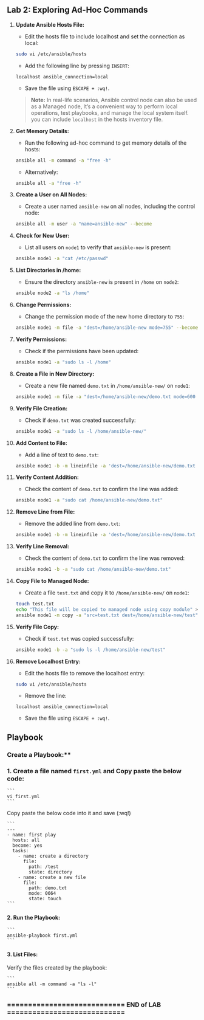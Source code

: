 ## Lab 2: Exploring Ad-Hoc Commands

1. **Update Ansible Hosts File:**
    - Edit the hosts file to include localhost and set the connection as local:
    ```sh
    sudo vi /etc/ansible/hosts
    ```
    - Add the following line by pressing `INSERT`:
    ```plaintext
    localhost ansible_connection=local
    ```
    - Save the file using `ESCAPE + :wq!`.

    > **Note:** In real-life scenarios, Ansible control node can also be used as a Managed node, It’s a convenient way to perform local operations, test playbooks, and manage the local system itself. you can include `localhost` in the hosts inventory file.

2. **Get Memory Details:**
    - Run the following ad-hoc command to get memory details of the hosts:
    ```sh
    ansible all -m command -a "free -h"
    ```
    - Alternatively:
    ```sh
    ansible all -a "free -h"
    ```

3. **Create a User on All Nodes:**
    - Create a user named `ansible-new` on all nodes, including the control node:
    ```sh
    ansible all -m user -a "name=ansible-new" --become
    ```

4. **Check for New User:**
    - List all users on `node1` to verify that `ansible-new` is present:
    ```sh
    ansible node1 -a "cat /etc/passwd"
    ```

5. **List Directories in /home:**
    - Ensure the directory `ansible-new` is present in `/home` on `node2`:
    ```sh
    ansible node2 -a "ls /home"
    ```

6. **Change Permissions:**
    - Change the permission mode of the new home directory to `755`:
    ```sh
    ansible node1 -m file -a "dest=/home/ansible-new mode=755" --become
    ```

7. **Verify Permissions:**
    - Check if the permissions have been updated:
    ```sh
    ansible node1 -a "sudo ls -l /home"
    ```

8. **Create a File in New Directory:**
    - Create a new file named `demo.txt` in `/home/ansible-new/` on `node1`:
    ```sh
    ansible node1 -m file -a "dest=/home/ansible-new/demo.txt mode=600 state=touch" --become
    ```

9. **Verify File Creation:**
    - Check if `demo.txt` was created successfully:
    ```sh
    ansible node1 -a "sudo ls -l /home/ansible-new/"
    ```

10. **Add Content to File:**
    - Add a line of text to `demo.txt`:
    ```sh
    ansible node1 -b -m lineinfile -a 'dest=/home/ansible-new/demo.txt line="This server is managed by Ansible"'
    ```

11. **Verify Content Addition:**
    - Check the content of `demo.txt` to confirm the line was added:
    ```sh
    ansible node1 -a "sudo cat /home/ansible-new/demo.txt"
    ```

12. **Remove Line from File:**
    - Remove the added line from `demo.txt`:
    ```sh
    ansible node1 -b -m lineinfile -a 'dest=/home/ansible-new/demo.txt line="This server is managed by Ansible" state=absent'
    ```

13. **Verify Line Removal:**
    - Check the content of `demo.txt` to confirm the line was removed:
    ```sh
    ansible node1 -b -a "sudo cat /home/ansible-new/demo.txt"
    ```

14. **Copy File to Managed Node:**
    - Create a file `test.txt` and copy it to `/home/ansible-new/` on `node1`:
    ```sh
    touch test.txt
    echo "This file will be copied to managed node using copy module" >> test.txt
    ansible node1 -m copy -a "src=test.txt dest=/home/ansible-new/test" -b
    ```

15. **Verify File Copy:**
    - Check if `test.txt` was copied successfully:
    ```sh
    ansible node1 -b -a "sudo ls -l /home/ansible-new/test"
    ```

16. **Remove Localhost Entry:**
    - Edit the hosts file to remove the localhost entry:
    ```sh
    sudo vi /etc/ansible/hosts
    ```
    - Remove the line:
    ```plaintext
    localhost ansible_connection=local
    ```
    - Save the file using `ESCAPE + :wq!`.

## Playbook

### Create a Playbook:**

### 1. Create a file named `first.yml` and Copy paste the below code:

    ```
    vi first.yml
    ```
Copy paste the below code into it and save (:wq!)
    
    ```
    ---
    - name: first play
      hosts: all
      become: yes
      tasks:
        - name: create a directory
          file:
            path: /test
            state: directory
        - name: create a new file
          file:
            path: demo.txt
            mode: 0664
            state: touch
    ```
#### 2. Run the Playbook:
    
    ```
    ansible-playbook first.yml
    ```
#### 3. List Files:
Verify the files created by the playbook:
    
    ```
    ansible all -m command -a "ls -l"
    ```
### ============================ END of LAB ============================
